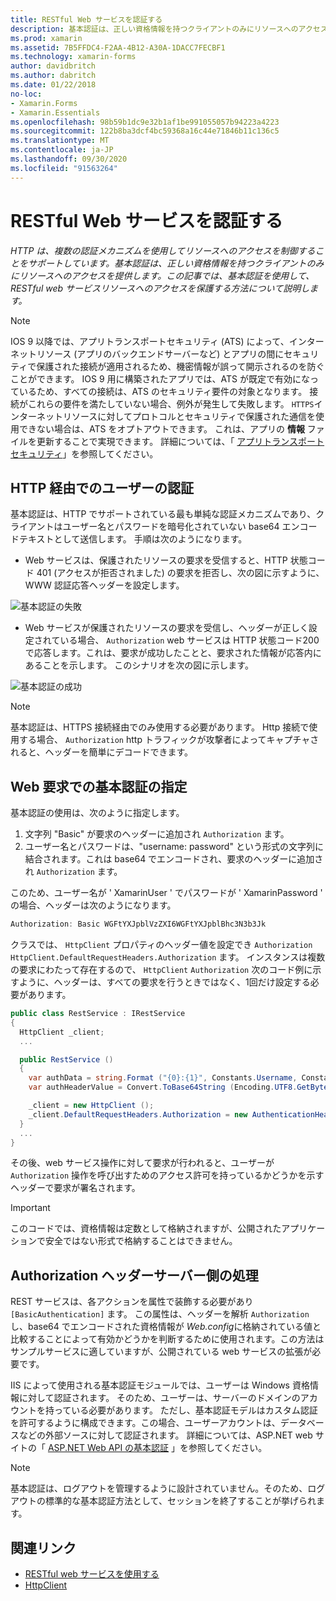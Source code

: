 ```yaml
---
title: RESTful Web サービスを認証する
description: 基本認証は、正しい資格情報を持つクライアントのみにリソースへのアクセスを提供します。 この記事では、基本認証を使用して、RESTful web サービスリソースへのアクセスを保護する方法について説明します。
ms.prod: xamarin
ms.assetid: 7B5FFDC4-F2AA-4B12-A30A-1DACC7FECBF1
ms.technology: xamarin-forms
author: davidbritch
ms.author: dabritch
ms.date: 01/22/2018
no-loc:
- Xamarin.Forms
- Xamarin.Essentials
ms.openlocfilehash: 98b59b1dc9e32b1af1be991055057b94223a4223
ms.sourcegitcommit: 122b8ba3dcf4bc59368a16c44e71846b11c136c5
ms.translationtype: MT
ms.contentlocale: ja-JP
ms.lasthandoff: 09/30/2020
ms.locfileid: "91563264"
---
```

# <a name="authenticate-a-restful-web-service"></a>RESTful Web サービスを認証する

_HTTP は、複数の認証メカニズムを使用してリソースへのアクセスを制御することをサポートしています。基本認証は、正しい資格情報を持つクライアントのみにリソースへのアクセスを提供します。この記事では、基本認証を使用して、RESTful web サービスリソースへのアクセスを保護する方法について説明します。_

> [!NOTE]
> IOS 9 以降では、アプリトランスポートセキュリティ (ATS) によって、インターネットリソース (アプリのバックエンドサーバーなど) とアプリの間にセキュリティで保護された接続が適用されるため、機密情報が誤って開示されるのを防ぐことができます。 IOS 9 用に構築されたアプリでは、ATS が既定で有効になっているため、すべての接続は、ATS のセキュリティ要件の対象となります。 接続がこれらの要件を満たしていない場合、例外が発生して失敗します。
> `HTTPS`インターネットリソースに対してプロトコルとセキュリティで保護された通信を使用できない場合は、ATS をオプトアウトできます。 これは、アプリの **情報** ファイルを更新することで実現できます。 詳細については、「 [アプリトランスポートセキュリティ](~/ios/app-fundamentals/ats.md)」を参照してください。

## <a name="authenticating-users-over-http"></a>HTTP 経由でのユーザーの認証

基本認証は、HTTP でサポートされている最も単純な認証メカニズムであり、クライアントはユーザー名とパスワードを暗号化されていない base64 エンコードテキストとして送信します。 手順は次のようになります。

- Web サービスは、保護されたリソースの要求を受信すると、HTTP 状態コード 401 (アクセスが拒否されました) の要求を拒否し、次の図に示すように、WWW 認証応答ヘッダーを設定します。

![基本認証の失敗](rest-images/basic-authentication-fail.png)

- Web サービスが保護されたリソースの要求を受信し、ヘッダーが正しく設定されている場合、 `Authorization` web サービスは HTTP 状態コード200で応答します。これは、要求が成功したことと、要求された情報が応答内にあることを示します。 このシナリオを次の図に示します。

![基本認証の成功](rest-images/basic-authentication-success.png)

> [!NOTE]
> 基本認証は、HTTPS 接続経由でのみ使用する必要があります。 Http 接続で使用する場合、 `Authorization` http トラフィックが攻撃者によってキャプチャされると、ヘッダーを簡単にデコードできます。

## <a name="specifying-basic-authentication-in-a-web-request"></a>Web 要求での基本認証の指定

基本認証の使用は、次のように指定します。

1. 文字列 "Basic" が要求のヘッダーに追加され `Authorization` ます。
1. ユーザー名とパスワードは、"username: password" という形式の文字列に結合されます。これは base64 でエンコードされ、要求のヘッダーに追加され `Authorization` ます。

このため、ユーザー名が ' XamarinUser ' でパスワードが ' XamarinPassword ' の場合、ヘッダーは次のようになります。

```csharp
Authorization: Basic WGFtYXJpblVzZXI6WGFtYXJpblBhc3N3b3Jk
```

クラスでは、 `HttpClient` プロパティのヘッダー値を設定でき `Authorization` `HttpClient.DefaultRequestHeaders.Authorization` ます。 インスタンスは複数の要求にわたって存在するので、 `HttpClient` `Authorization` 次のコード例に示すように、ヘッダーは、すべての要求を行うときではなく、1回だけ設定する必要があります。

```csharp
public class RestService : IRestService
{
  HttpClient _client;
  ...

  public RestService ()
  {
    var authData = string.Format ("{0}:{1}", Constants.Username, Constants.Password);
    var authHeaderValue = Convert.ToBase64String (Encoding.UTF8.GetBytes (authData));

    _client = new HttpClient ();
    _client.DefaultRequestHeaders.Authorization = new AuthenticationHeaderValue ("Basic", authHeaderValue);
  }
  ...
}
```

その後、web サービス操作に対して要求が行われると、ユーザーが `Authorization` 操作を呼び出すためのアクセス許可を持っているかどうかを示すヘッダーで要求が署名されます。

> [!IMPORTANT]
> このコードでは、資格情報は定数として格納されますが、公開されたアプリケーションで安全ではない形式で格納することはできません。

## <a name="processing-the-authorization-header-server-side"></a>Authorization ヘッダーサーバー側の処理

REST サービスは、各アクションを属性で装飾する必要があり `[BasicAuthentication]` ます。 この属性は、ヘッダーを解析 `Authorization` し、base64 でエンコードされた資格情報が *Web.config*に格納されている値と比較することによって有効かどうかを判断するために使用されます。この方法はサンプルサービスに適していますが、公開されている web サービスの拡張が必要です。

IIS によって使用される基本認証モジュールでは、ユーザーは Windows 資格情報に対して認証されます。 そのため、ユーザーは、サーバーのドメインのアカウントを持っている必要があります。 ただし、基本認証モデルはカスタム認証を許可するように構成できます。この場合、ユーザーアカウントは、データベースなどの外部ソースに対して認証されます。 詳細については、ASP.NET web サイトの「 [ASP.NET Web API の基本認証](https://www.asp.net/web-api/overview/security/basic-authentication) 」を参照してください。

> [!NOTE]
> 基本認証は、ログアウトを管理するように設計されていません。そのため、ログアウトの標準的な基本認証方法として、セッションを終了することが挙げられます。

## <a name="related-links"></a>関連リンク

- [RESTful web サービスを使用する](~/xamarin-forms/data-cloud/web-services/rest.md)
- [HttpClient](/dotnet/api/system.net.http.httpclient)
